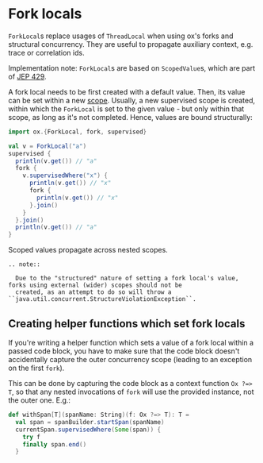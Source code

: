 # Fork locals

`ForkLocal`s replace usages of `ThreadLocal` when using ox's forks and structural concurrency. They are useful to
propagate auxiliary context, e.g. trace or correlation ids.

Implementation note: `ForkLocal`s are based on `ScopedValue`s, which are part of [JEP 429](https://openjdk.org/jeps/429).

A fork local needs to be first created with a default value. Then, its value can be set within a new [scope](fork-join.md).
Usually, a new supervised scope is created, within which the `ForkLocal` is set to the given value - but only within that
scope, as long as it's not completed. Hence, values are bound structurally:

```scala mdoc:compile-only
import ox.{ForkLocal, fork, supervised}

val v = ForkLocal("a")
supervised {
  println(v.get()) // "a"
  fork {
    v.supervisedWhere("x") {
      println(v.get()) // "x"
      fork {
        println(v.get()) // "x"
      }.join()
    }
  }.join()
  println(v.get()) // "a"
}
```

Scoped values propagate across nested scopes.

```{eval-rst}
.. note::

  Due to the "structured" nature of setting a fork local's value, forks using external (wider) scopes should not be 
  created, as an attempt to do so will throw a ``java.util.concurrent.StructureViolationException``.
```

## Creating helper functions which set fork locals

If you're writing a helper function which sets a value of a fork local within a passed code block, you have to make
sure that the code block doesn't accidentally capture the outer concurrency scope (leading to an exception on the
first `fork`). 

This can be done by capturing the code block as a context function `Ox ?=> T`, so that any nested invocations of `fork`
will use the provided instance, not the outer one. E.g.:

```scala 
def withSpan[T](spanName: String)(f: Ox ?=> T): T =
  val span = spanBuilder.startSpan(spanName)
  currentSpan.supervisedWhere(Some(span)) {
    try f
    finally span.end()
  }
```
